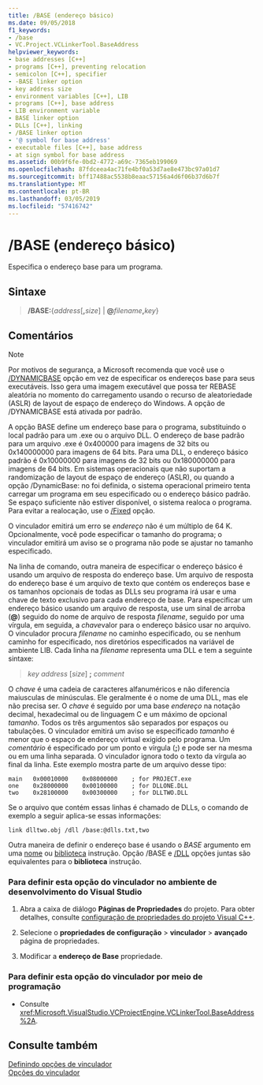 ```yaml
---
title: /BASE (endereço básico)
ms.date: 09/05/2018
f1_keywords:
- /base
- VC.Project.VCLinkerTool.BaseAddress
helpviewer_keywords:
- base addresses [C++]
- programs [C++], preventing relocation
- semicolon [C++], specifier
- -BASE linker option
- key address size
- environment variables [C++], LIB
- programs [C++], base address
- LIB environment variable
- BASE linker option
- DLLs [C++], linking
- /BASE linker option
- '@ symbol for base address'
- executable files [C++], base address
- at sign symbol for base address
ms.assetid: 00b9f6fe-0bd2-4772-a69c-7365eb199069
ms.openlocfilehash: 87fdceea4ac71fe4bf0a53d7ae8e473bc97a01d7
ms.sourcegitcommit: bff17488ac5538b8eaac57156a4d6f06b37d6b7f
ms.translationtype: MT
ms.contentlocale: pt-BR
ms.lasthandoff: 03/05/2019
ms.locfileid: "57416742"
---
```

# <a name="base-base-address"></a>/BASE (endereço básico)

Especifica o endereço base para um programa.

## <a name="syntax"></a>Sintaxe

> **/BASE:**{*address*[**,**<em>size</em>] | **\@**<em>filename</em>**,**<em>key</em>}

## <a name="remarks"></a>Comentários

> [!NOTE]
> Por motivos de segurança, a Microsoft recomenda que você use o [/DYNAMICBASE](../../build/reference/dynamicbase-use-address-space-layout-randomization.md) opção em vez de especificar os endereços base para seus executáveis. Isso gera uma imagem executável que possa ter REBASE aleatória no momento do carregamento usando o recurso de aleatoriedade (ASLR) de layout de espaço de endereço do Windows. A opção de /DYNAMICBASE está ativada por padrão.

A opção BASE define um endereço base para o programa, substituindo o local padrão para um .exe ou o arquivo DLL. O endereço de base padrão para um arquivo .exe é 0x400000 para imagens de 32 bits ou 0x140000000 para imagens de 64 bits. Para uma DLL, o endereço básico padrão é 0x10000000 para imagens de 32 bits ou 0x180000000 para imagens de 64 bits. Em sistemas operacionais que não suportam a randomização de layout de espaço de endereço (ASLR), ou quando a opção /DynamicBase: no foi definida, o sistema operacional primeiro tenta carregar um programa em seu especificado ou o endereço básico padrão. Se espaço suficiente não estiver disponível, o sistema realoca o programa. Para evitar a realocação, use o [/Fixed](../../build/reference/fixed-fixed-base-address.md) opção.

O vinculador emitirá um erro se *endereço* não é um múltiplo de 64 K. Opcionalmente, você pode especificar o tamanho do programa; o vinculador emitirá um aviso se o programa não pode se ajustar no tamanho especificado.

Na linha de comando, outra maneira de especificar o endereço básico é usando um arquivo de resposta do endereço base. Um arquivo de resposta do endereço base é um arquivo de texto que contém os endereços base e os tamanhos opcionais de todas as DLLs seu programa irá usar e uma chave de texto exclusivo para cada endereço de base. Para especificar um endereço básico usando um arquivo de resposta, use um sinal de arroba (**\@**) seguido do nome de arquivo de resposta *filename*, seguido por uma vírgula, em seguida, a *chave*valor para o endereço básico usar no arquivo. O vinculador procura *filename* no caminho especificado, ou se nenhum caminho for especificado, nos diretórios especificados na variável de ambiente LIB. Cada linha na *filename* representa uma DLL e tem a seguinte sintaxe:

> *key* *address* [*size*] **;** *comment*

O *chave* é uma cadeia de caracteres alfanuméricos e não diferencia maiusculas de minúsculas. Ele geralmente é o nome de uma DLL, mas ele não precisa ser. O *chave* é seguido por uma base *endereço* na notação decimal, hexadecimal ou de linguagem C e um máximo de opcional *tamanho*. Todos os três argumentos são separados por espaços ou tabulações. O vinculador emitirá um aviso se especificado *tamanho* é menor que o espaço de endereço virtual exigido pelo programa. Um *comentário* é especificado por um ponto e vírgula (**;**) e pode ser na mesma ou em uma linha separada. O vinculador ignora todo o texto da vírgula ao final da linha. Este exemplo mostra parte de um arquivo desse tipo:

```
main   0x00010000    0x08000000    ; for PROJECT.exe
one    0x28000000    0x00100000    ; for DLLONE.DLL
two    0x28100000    0x00300000    ; for DLLTWO.DLL
```

Se o arquivo que contém essas linhas é chamado de DLLs, o comando de exemplo a seguir aplica-se essas informações:

```
link dlltwo.obj /dll /base:@dlls.txt,two
```

Outra maneira de definir o endereço base é usando o *BASE* argumento em uma [nome](../../build/reference/name-c-cpp.md) ou [biblioteca](../../build/reference/library.md) instrução. Opção /BASE e [/DLL](../../build/reference/dll-build-a-dll.md) opções juntas são equivalentes para o **biblioteca** instrução.

### <a name="to-set-this-linker-option-in-the-visual-studio-development-environment"></a>Para definir esta opção do vinculador no ambiente de desenvolvimento do Visual Studio

1. Abra a caixa de diálogo **Páginas de Propriedades** do projeto. Para obter detalhes, consulte [configuração de propriedades do projeto Visual C++](../../ide/working-with-project-properties.md).

1. Selecione o **propriedades de configuração** > **vinculador** > **avançado** página de propriedades.

1. Modificar a **endereço de Base** propriedade.

### <a name="to-set-this-linker-option-programmatically"></a>Para definir esta opção do vinculador por meio de programação

- Consulte <xref:Microsoft.VisualStudio.VCProjectEngine.VCLinkerTool.BaseAddress%2A>.

## <a name="see-also"></a>Consulte também

[Definindo opções de vinculador](../../build/reference/setting-linker-options.md)<br/>
[Opções do vinculador](../../build/reference/linker-options.md)
